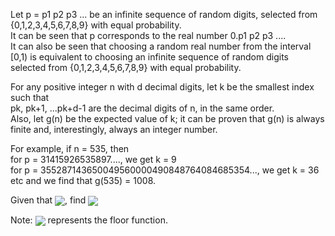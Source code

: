   <p>Let p = p1 p2 p3 ... be an infinite sequence of random digits, selected from {0,1,2,3,4,5,6,7,8,9} with equal probability.<br />  It can be seen that p corresponds to the real number 0.p1 p2 p3 .... <br />  It can also be seen that choosing a random real number from the interval [0,1) is equivalent to choosing an infinite sequence of random digits selected from {0,1,2,3,4,5,6,7,8,9} with equal probability.</p>    <p>For any positive integer n with d decimal digits, let k be the smallest index such that <br /> pk, pk+1, ...pk+d-1 are the decimal digits of n, in the same order.<br />  Also, let g(n) be the expected value of k; it can be proven that g(n) is always finite and, interestingly, always an integer number.</p>    <p>For example, if n = 535, then<br />  for p = 31415926535897...., we get k = 9<br />  for p = 355287143650049560000490848764084685354..., we get k = 36<br />  etc and we find that g(535) = 1008.</p>    <p>Given that <img style="vertical-align:middle" src="project/images/p_316_decexp1.gif" />, find <img style="vertical-align:middle" src="project/images/p_316_decexp2.gif" /></p>    Note: <img style="vertical-align:middle" src="project/images/p_316_decexp3.gif" /> represents the floor function.  